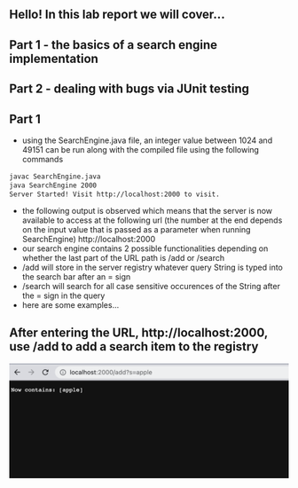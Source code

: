 ## **Hello! In this lab report we will cover...**
## Part 1 - the basics of a search engine implementation
## Part 2 - dealing with bugs via JUnit testing


## **Part 1** 

- using the SearchEngine.java file, an integer value between 1024 and 49151 can be run along with the compiled file using the following commands
```
javac SearchEngine.java
java SearchEngine 2000
Server Started! Visit http://localhost:2000 to visit.
```
- the following output is observed which means that the server is now available to access at the following url (the number at the end depends on the input value that is passed as a parameter when running SearchEngine) http://localhost:2000
- our search engine contains 2 possible functionalities depending on whether the last part of the URL path is /add or /search
- /add will store in the server registry whatever query String is typed into the search bar after an = sign
- /search will search for all case sensitive occurences of the String after the = sign in the query
- here are some examples...

## After entering the URL, http://localhost:2000, use /add to add a search item to the registry
![](addapple.png)

